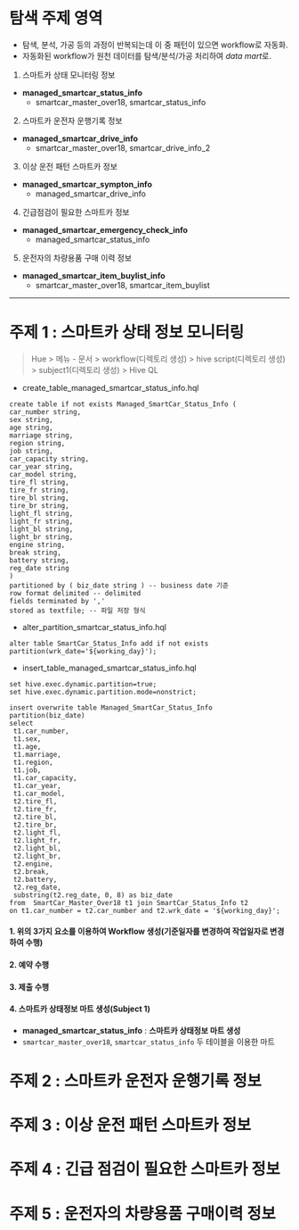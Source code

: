 # 탐색 주제 영역

- 탐색, 분석, 가공 등의 과정이 반복되는데 이 중 패턴이 있으면 workflow로 자동화.
- 자동화된 workflow가 원천 데이터를 탐색/분석/가공 처리하여 *data mart*로.

1. 스마트카 상태 모니터링 정보
- **managed_smartcar_status_info**
  - smartcar_master_over18, smartcar_status_info
2. 스마트카 운전자 운행기록 정보
- **managed_smartcar_drive_info**
  - smartcar_master_over18, smartcar_drive_info_2
3. 이상 운전 패턴 스마트카 정보
- **managed_smartcar_sympton_info**
  - managed_smartcar_drive_info
4. 긴급점검이 필요한 스마트카 정보
- **managed_smartcar_emergency_check_info**
  - managed_smartcar_status_info
5. 운전자의 차량용품 구매 이력 정보
- **managed_smartcar_item_buylist_info**
  - smartcar_master_over18, smartcar_item_buylist

<hr>

# 주제 1 : 스마트카 상태 정보 모니터링

> Hue > 메뉴 - 문서 > workflow(디렉토리 생성) > hive script(디렉토리 생성) > subject1(디렉토리 생성) > Hive QL

- create_table_managed_smartcar_status_info.hql
```
create table if not exists Managed_SmartCar_Status_Info (
car_number string,
sex string,
age string,
marriage string,
region string,
job string,
car_capacity string,
car_year string,
car_model string,
tire_fl string,
tire_fr string,
tire_bl string,
tire_br string,
light_fl string,
light_fr string,
light_bl string,
light_br string,
engine string,
break string,
battery string,
reg_date string
)
partitioned by ( biz_date string ) -- business date 기준
row format delimited -- delimited
fields terminated by ',' 
stored as textfile; -- 파일 저장 형식
```

- alter_partition_smartcar_status_info.hql

`alter table SmartCar_Status_Info add if not exists partition(wrk_date='${working_day}');`

- insert_table_managed_smartcar_status_info.hql 

```
set hive.exec.dynamic.partition=true;   
set hive.exec.dynamic.partition.mode=nonstrict;  
 
insert overwrite table Managed_SmartCar_Status_Info partition(biz_date)   
select  
 t1.car_number, 
 t1.sex, 
 t1.age, 
 t1.marriage, 
 t1.region, 
 t1.job, 
 t1.car_capacity, 
 t1.car_year, 
 t1.car_model, 
 t2.tire_fl, 
 t2.tire_fr, 
 t2.tire_bl, 
 t2.tire_br, 
 t2.light_fl, 
 t2.light_fr, 
 t2.light_bl, 
 t2.light_br, 
 t2.engine, 
 t2.break, 
 t2.battery, 
 t2.reg_date, 
 substring(t2.reg_date, 0, 8) as biz_date  
from  SmartCar_Master_Over18 t1 join SmartCar_Status_Info t2  
on t1.car_number = t2.car_number and t2.wrk_date = '${working_day}'; 
```

#### 1. 위의 3가지 요소를 이용하여 **Workflow** 생성(기준일자를 변경하여 작업일자로 변경하여 수행)
#### 2. 예약 수행
#### 3. 제출 수행 
  

#### 4. 스마트카 상태정보 마트 생성(Subject 1)
  - **managed_smartcar_status_info** : **스마트카 상태정보 마트 생성**
  - `smartcar_master_over18`, `smartcar_status_info` 두 테이블을 이용한 마트

# 주제 2 : 스마트카 운전자 운행기록 정보
# 주제 3 : 이상 운전 패턴 스마트카 정보
# 주제 4 : 긴급 점검이 필요한 스마트카 정보
# 주제 5 : 운전자의 차량용품 구매이력 정보

